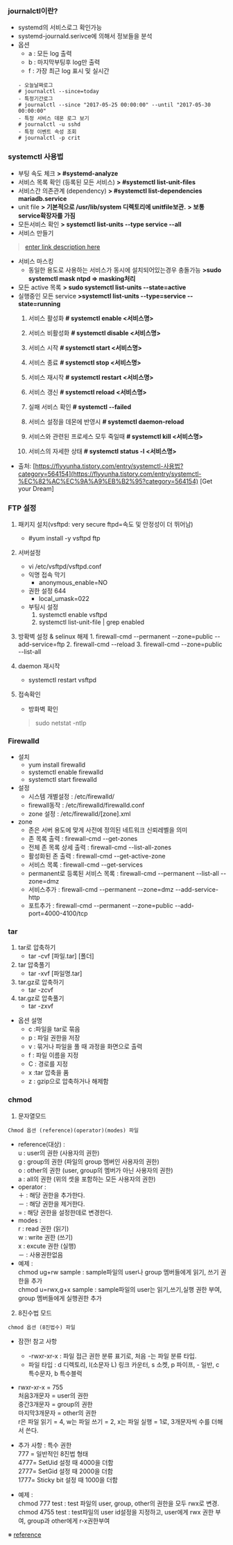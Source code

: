 ﻿### journalctl이란?
- systemd의 서비스로그 확인가능
- systemd-journald.serivce에 의해서 정보들을 분석
- 옵션
	- a : 모든 log 출력
	- b : 마지막부팅후 log만 출력
	- f : 가장 최근 log 표시 및 실시간
	```
	- 오늘날짜로그
	# journalctl --since=today
	- 특정기간로그
	# journalctl --since "2017-05-25 00:00:00" --until "2017-05-30 00:00:00"
	- 특정 서비스 데몬 로그 보기
	# journalctl -u sshd
	- 특정 이벤트 속성 조회
	# journalctl -p crit 
	``` 
### systemctl 사용법
- 부팅 속도 체크
**> #systemd-analyze** 
- 서비스 목록 확인 (등록된 모든 서비스)
**> #systemctl list-unit-files**
- 서비스간 의존관계 (dependency)
**>  #systemctl list-dependencies mariadb.service**
- unit file
**> 기본적으로 /usr/lib/system  디렉토리에 unitfile보관.**
**> 보통 service확장자를 가짐**
- 모든서비스 확인
**> systemctl list-units --type service --all**
- 서비스 만들기 
> [enter link description here](https://access.redhat.com/documentation/en-us/red_hat_enterprise_linux/7/html/system_administrators_guide/sect-managing_services_with_systemd-unit_files)
- 서비스 마스킹
	- 동일한 용도로 사용하는 서비스가 동시에 설치되어있는경우 충돌가능
	**>sudo systemctl mask ntpd => masking처리** 
- 모든 active 목록
**> sudo systemctl list-units --state=active**
 - 실행중인 모든 service
 **>systemctl list-units --type=service --state=running**
	1. 서비스 활성화
	**# systemctl enable <서비스명>**
	2. 서비스 비활성화
	**# systemctl disable <서비스명>**
	3. 서비스 시작
	**# systemctl start <서비스명>**
	4. 서비스 종료
	**# systemctl stop <서비스명>**
	5. 서비스 재시작
	**# systemctl restart <서비스명>**

	6. 서비스 갱신
	**# systemctl reload <서비스명>**
	7. 실패 서비스 확인
	**# systemctl --failed**
	8. 서비스 설정을 데몬에 반영시
	**# systemctl daemon-reload**
	9. 서비스와 관련된 프로세스 모두 죽일때
	**# systemctl kill <서비스명>**
	10. 서비스의 자세한 상태
	**# systemctl status -l <서비스명>**
-	출처: [https://flyyunha.tistory.com/entry/systemctl-사용법?category=564154](https://flyyunha.tistory.com/entry/systemctl-%EC%82%AC%EC%9A%A9%EB%B2%95?category=564154) [Get your Dream]

### FTP 설정
1. 패키지 설치(vsftpd: very secure ftpd=속도 및 안정성이 더 뛰어남)
	- #yum install -y vsftpd ftp
2. 서버설정
	- vi /etc/vsftpd/vsftpd.conf		
	- 익명 접속 막기	
		- anonymous_enable=NO	
	- 권한 설정 644	
		-	local_umask=022
	- 부팅시 설정
		1. systemctl enable vsftpd
		2. systemctl list-unit-file | grep enabled
3. 방확벽 설정 & selinux 해제
		1. firewall-cmd --permanent --zone=public --add-service=ftp
		2. firewall-cmd --reload
		3. firewall-cmd --zone=public --list-all
		
4. daemon 재시작
	-  systemctl restart vsftpd
5. 접속확인
	- 방화벽 확인 
	> sudo netstat -ntlp
	

### Firewalld
- 설치
	-  yum install firewalld
	- systemctl enable firewalld
	- systemctl start firewalld
- 설정
	- 시스템 개별설정 :  /etc/firewalld/
	- firewall동작 : /etc/firewalld/firewalld.conf
	- zone 설정 :  /etc/firewalld/[zone].xml
- zone
	- 존은 서버 용도에 맞게 사전에 정의된 네트워크 신뢰레벨을 의미
	- 존 목록 출력 : firewall-cmd --get-zones
	- 전체 존 목록 상세 출력 : firewall-cmd --list-all-zones
	- 활성화된 존 출력 : firewall-cmd --get-active-zone
	- 서비스 목록 : firewall-cmd --get-services
	- permanent로 등록된 서비스 목록 : firewall-cmd --permanent --list-all --zone=dmz
	- 서비스추가 : firewall-cmd --permanent --zone=dmz --add-service-http
	- 포트추가 : firewall-cmd --permanent --zone=public --add-port=4000-4100/tcp
### tar 
1. tar로 압축하기
	- tar -cvf [파일.tar] [폴더]
2. tar 압축풀기
	- tar -xvf [파일명.tar]
3. tar.gz로 압축하기
	- tar -zcvf 	
4.  tar.gz로 압축풀기
	 - tar -zxvf
- 옵션 설명
	- c :파일을 tar로 묶음
	- p : 파일 권한을 저장
	- v : 묶거나 파일을 풀 때 과정을 화면으로 출력
	- f : 파일 이름을 지정
	- C : 경로를 지정
	- x :tar 압축을 품
	- z : gzip으로 압축하거나 해제함

### chmod
1. 문자열모드 
``` 
Chmod 옵션 (reference)(operator)(modes) 파일
```
-   reference(대상) :  
    u : user의 권한 (사용자의 권한)  
    g : group의 권한 (파일의 group 멤버인 사용자의 권한)  
    o : other의 권한 (user, group의 멤버가 아닌 사용자의 권한)  
    a : all의 권한 (위의 셋을 포함하는 모든 사용자의 권한)
-   operator :  
    ＋ : 해당 권한을 추가한다.  
    － : 해당 권한을 제거한다.  
    = : 해당 권한을 설정한데로 변경한다.
-   modes :  
    r : read 권한 (읽기)  
    w : write 권한 (쓰기)  
    x : excute 권한 (실행)  
    － : 사용권한없음
-   예제 :  
    chmod ug+rw sample : sample파일의 user나 group 멤버들에게 읽기, 쓰기 권한을 추가  
    chmod u=rwx,g+x sample : sample파일의 user는 읽기,쓰기,실행 권한 부여, group 멤버들에게 실행권한 추가

2. 8진수법 모드
``` 
chmod 옵션 (8진법수) 파일 
```
-   잠깐! 참고 사항
    
    -   -rwxr-xr-x : 파일 접근 권한 분류 표기로, 처음 -는 파일 분류 타입.
    -   파일 타입 : d 디렉토리, l(소문자 L) 링크 카운터, s 소켓, p 파이프, - 일반, c 특수문자, b 특수블럭
-   rwxr-xr-x = 755  
    처음3개문자 = user의 권한  
    중간3개문자 = group의 권한  
    마지막3개문자 = other의 권한  
    r은 파일 읽기 = 4, w는 파일 쓰기 = 2, x는 파일 실행 = 1로, 3개문자씩 수를 더해서 쓴다.
    
-   추가 사항 : 특수 권한  
    777 = 일반적인 8진법 형태  
    4777= SetUid 설정 때 4000을 더함  
    2777= SetGid 설정 때 2000을 더함  
    1777= Sticky bit 설정 때 1000을 더함
    
-   예제 :  
    chmod 777 test : test 파일의 user, group, other의 권한을 모두 rwx로 변경.  
    chmod 4755 test : test파일의 user id설정을 지정하고, user에게 rwx 권한 부여, group과 other에게 r-x권한부여

※ [reference](https://ko.wikipedia.org/wiki/Chmod)
